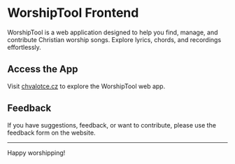 # WorshipTool Frontend

WorshipTool is a web application designed to help you find, manage, and contribute Christian worship songs. Explore lyrics, chords, and recordings effortlessly.

## Access the App

Visit [chvalotce.cz](https://chvalotce.cz) to explore the WorshipTool web app.

## Feedback

If you have suggestions, feedback, or want to contribute, please use the feedback form on the website.

---

Happy worshipping!
